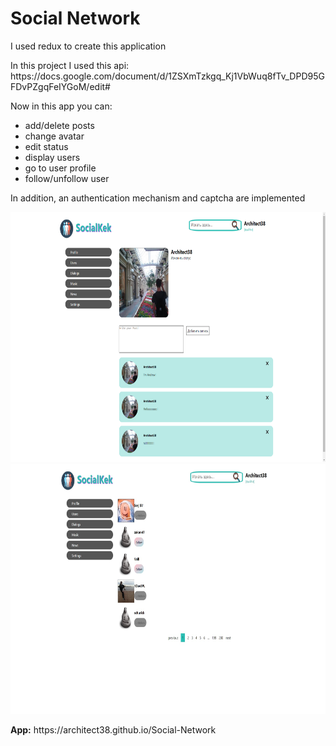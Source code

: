 <h1>Social Network</h1>
<p>I used redux to create this application</p>
<p>In this project I used this api: https://docs.google.com/document/d/1ZSXmTzkgq_Kj1VbWuq8fTv_DPD95GFDvPZgqFeIYGoM/edit#</p>
<p>Now in this app you can:
<ul>
  <li>add/delete posts</li>
  <li>change avatar</li>
  <li>edit status</li>
  <li>display users</li>
  <li>go to user profile</li>
  <li>follow/unfollow user</li>
</ul>
</p>
<p>In addition, an authentication mechanism and captcha are implemented</p>
<img height="400px" src="https://raw.githubusercontent.com/Architect38/Social-Network/master/public/s2.png" />
<img height="400px" src="https://raw.githubusercontent.com/Architect38/Social-Network/master/public/s1.jpg" />
<p><b>App:</b> https://architect38.github.io/Social-Network</p>
